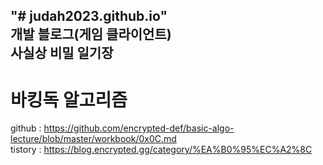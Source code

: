 "# judah2023.github.io"  
개발 블로그(게임 클라이언트)  
사실상 비밀 일기장
---
# 바킹독 알고리즘  
github : https://github.com/encrypted-def/basic-algo-lecture/blob/master/workbook/0x0C.md  
tistory : https://blog.encrypted.gg/category/%EA%B0%95%EC%A2%8C
